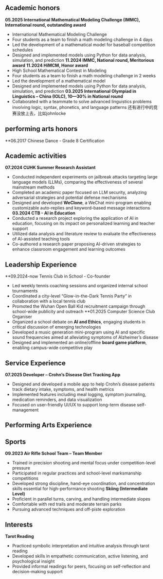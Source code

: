 ## Academic honors 
**05.2025 International Mathematical Modeling Challenge (IMMC), International round,  outstanding award**
- International Mathematical Modeling Challenge 
- Four students as a team to finish a math modeling challenge in 4 days
- Led the development of a mathematical model for baseball competition schedules
- Designed and implemented models using Python for data analysis, simulation, and prediction
**11.2024 IMMC, National round, Meritorious award**
**11.2024 HiMCM, Honor award**
- High School Mathematical Contest in Modeling
- Four students as a team to finish a math modeling challenge in 2 weeks
- Led the development of a mathematical model
- Designed and implemented models using Python for data analysis, simulation, and prediction
**03.2025  International Olympiad in Linguistics – China (IOLC), 10—30% in National round**
- Collaborated with a teammate to solve advanced linguistics problems involving logic, syntax, phonetics, and language patterns
还有进行中的竞赛没放上去，比如johnlocke

## performing arts honors
**06.2017 Chinese Dance - Grade 8 Certification

## Academic activities
**07.2024 CUHK Summer Research Assistant**
- Conducted independent experiments on jailbreak attacks targeting large language models (LLMs), comparing the effectiveness of several mainstream methods
- Completed an academic paper focused on LLM security, analyzing adversarial strategies and potential defense mechanisms
- Designed and developed **WeClone**, a WeChat mini-program enabling customizable auto-replies and keyword-based message interactions
**03.2024 CTB - AI in Education**
- Conducted a research project exploring the application of AI in education, focusing on its impact on personalized learning and teacher support
- Utilized data analysis and literature review to evaluate the effectiveness of AI-assisted teaching tools
- Co-authored a research paper proposing AI-driven strategies to enhance classroom engagement and learning outcomes
## Leadership Experience
**09.2024-now Tennis Club in School - Co-founder
- Led weekly tennis coaching sessions and organized internal school tournaments
- Coordinated a city-level “Glow-in-the-Dark Tennis Party” in collaboration with a local tennis club
- Promoted the Wuhan Open Ball Kid recruitment campaign through school-wide publicity and outreach
**01.2025 Computer Science Club Organiser
- Organized a school debate on **AI and Ethics**, engaging students in critical discussion of emerging technologies
- Developed a music generation mini-program using AI and specific sound frequencies aimed at alleviating symptoms of Alzheimer’s disease
- Designed and implemented an online/offline **board game platform**, enabling campus-wide competitive play
## Service Experience
**07.2025 Developer – Crohn’s Disease Diet Tracking App**
- Designed and developed a mobile app to help Crohn’s disease patients track dietary intake, symptoms, and health metrics
- Implemented features including meal logging, symptom journaling, medication reminders, and data visualization
- Focused on user-friendly UI/UX to support long-term disease self-management

## Performing Arts Experience
## Sports
**09.2023 Air Rifle School Team – Team Member**
- Trained in precision shooting and mental focus under competition-level pressure
- Participated in regular practices and school-level marksmanship competitions
- Developed strong discipline, hand-eye coordination, and concentration skills essential for high-performance shooting
**Skiing (Intermediate Level)**
- Proficient in parallel turns, carving, and handling intermediate slopes
- Comfortable with red trails and moderate terrain parks
- Pursuing advanced techniques and off-piste exploration
## Interests
**Tarot Reading**
- Practiced symbolic interpretation and intuitive analysis through tarot reading    
- Developed skills in empathetic communication, active listening, and psychological insight
- Provided informal readings for peers, focusing on self-reflection and decision-making support
